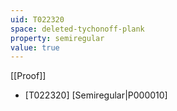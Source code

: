 ```yaml
---
uid: T022320
space: deleted-tychonoff-plank
property: semiregular
value: true
---
```

[[Proof]]

* [T022320] [Semiregular|P000010]

